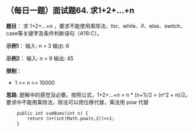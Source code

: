 ## （每日一题）面试题64. 求1+2+…+n
**题目**：
求 1+2+...+n ，要求不能使用乘除法、for、while、if、else、switch、case等关键字及条件判断语句（A?B:C）。

**示例1**：
输入: n = 3
输出: 6

**示例2**：
输入: n = 9
输出: 45

**限制**：
* 1 <= n <= 10000

**思路**:
题解中的感觉没必要。按照公式，1+2+...+n = n * (n+1)/2 = (n^2 + n)/2。要求中不能用乘除法，除法可以用位移代替，乘法用 pow 代替
```
	public int sumNums(int n) {
		return (n+(int)Math.pow(n,2))>>1;
    }
```